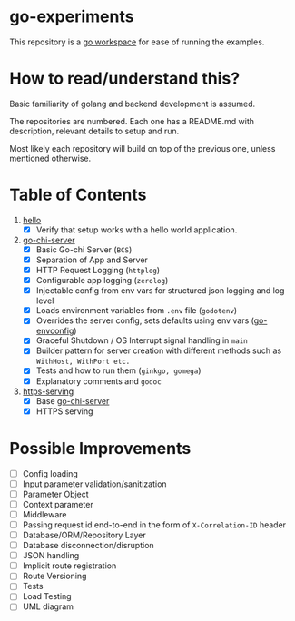 # go-experiments

This repository is a [go workspace](https://go.dev/doc/tutorial/workspaces) for ease of running the examples.

# How to read/understand this?

Basic familiarity of golang and backend development is assumed.

The repositories are numbered. Each one has a README.md with description, relevant details to setup and run.

Most likely each repository will build on top of the previous one, unless mentioned otherwise.

# Table of Contents

1. [hello](./hello/)
   - [x] Verify that setup works with a hello world application.

2. [go-chi-server](./go-chi-server/)
   - [x] Basic Go-chi Server (`BCS`)
   - [x] Separation of App and Server
   - [x] HTTP Request Logging (`httplog`)
   - [x] Configurable app logging (`zerolog`)
   - [x] Injectable config from env vars for structured json logging and log level
   - [x] Loads environment variables from `.env` file (`godotenv`)
   - [x] Overrides the server config, sets defaults using env vars ([go-envconfig](https://github.com/sethvargo/go-envconfig))
   - [x] Graceful Shutdown / OS Interrupt signal handling in `main`
   - [x] Builder pattern for server creation with different methods such as `WithHost, WithPort etc.`
   - [x] Tests and how to run them (`ginkgo, gomega`)
   - [x] Explanatory comments and `godoc`

3. [https-serving](./https-serving)
   - [x]  Base [go-chi-server](./go-chi-server/)
   - [x]  HTTPS serving

# Possible Improvements

- [ ] Config loading
- [ ] Input parameter validation/sanitization
- [ ] Parameter Object
- [ ] Context parameter
- [ ] Middleware
- [ ] Passing request id end-to-end in the form of `X-Correlation-ID` header
- [ ] Database/ORM/Repository Layer
- [ ] Database disconnection/disruption
- [ ] JSON handling
- [ ] Implicit route registration
- [ ] Route Versioning
- [ ] Tests
- [ ] Load Testing
- [ ] UML diagram
